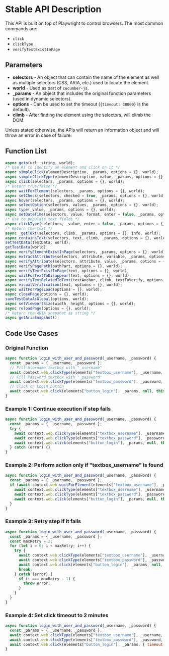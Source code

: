# Stable API Description

This API is built on top of Playwright to control browsers. The most common commands are:

- `click`
- `clickType`
- `verifyTextExistInPage`

## Parameters

- **selectors** - An object that can contain the name of the element as well as multiple selectors (CSS, ARIA, etc.) used to locate the element.
- **world** - Used as part of `cucumber-js`.
- **\_params** - An object that includes the original function parameters (used in dynamic selectors).
- **options** - Can be used to set the timeout (`{timeout: 30000}` is the default).
- **climb** - After finding the element using the selectors, will climb the DOM.

Unless stated otherwise, the APIs will return an information object and will throw an error in case of failure.

## Function List

```javascript
async goto(url: string, world);
/* Use AI to identify an element and click on it */
async simpleClick(elementDescription, _params, options = {}, world);
async simpleClickType(elementDescription, value, _params, options = {}, world);
async click(selectors, _params, options = {}, world);
/* Return true/false */
async waitForElement(selectors, _params, options = {}, world);
async setCheck(selectors, checked = true, _params, options = {}, world);
async hover(selectors, _params, options = {}, world);
async selectOption(selectors, values, _params, options = {}, world);
async type(_value, _params, options = {}, world);
async setDateTime(selectors, value, format, enter = false, _params, options = {}, world);
/* Use to populate text fields */
async clickType(selectors, _value, enter = false, _params, options = {}, world);
/* Return the text */
async _getText(selectors, climb, _params, options = {}, info, world);
async containsText(selectors, text, climb, _params, options = {}, world);
setTestData(testData, world);
getTestData(world);
async verifyElementExistInPage(selectors, _params, options = {}, world);
async extractAttribute(selectors, attribute, variable, _params, options = {}, world);
async verifyAttribute(selectors, attribute, value, _params, options = {}, world);
async verifyPagePath(pathPart, options = {}, world);
async verifyTextExistInPage(text, options = {}, world);
async waitForTextToDisappear(text, options = {}, world);
async verifyTextRelatedToText(textAnchor, climb, textToVerify, options = {}, world);
async visualVerification(text, options = {}, world);
async waitForPageLoad(options = {}, world);
async closePage(options = {}, world);
saveTestDataAsGlobal(options, world);
async setViewportSize(width, height, options = {}, world);
async reloadPage(options = {}, world);
/* Return the ARIA snapshot as string */
async getAriaSnapshot();
```

## Code Use Cases

### Original Function

```javascript
async function login_with_user_and_password(_username, _password) {
  const _params = { _username, _password };
  // Fill Username textbox with "_username"
  await context.web.clickType(elements["textbox_username"], _username, false, _params, null, this);
  // Fill Password textbox with "_password"
  await context.web.clickType(elements["textbox_password"], _password, false, _params, null, this);
  // Click on Login button
  await context.web.click(elements["button_login"], _params, null, this);
}
```

### Example 1: Continue execution if step fails

```javascript
async function login_with_user_and_password(_username, _password) {
  const _params = { _username, _password };
  try {
    await context.web.clickType(elements["textbox_username"], _username, false, _params, null, this);
    await context.web.clickType(elements["textbox_password"], _password, false, _params, null, this);
    await context.web.click(elements["button_login"], _params, null, this);
  } catch (error) {}
}
```

### Example 2: Perform action only if "textbox_username" is found

```javascript
async function login_with_user_and_password(_username, _password) {
  const _params = { _username, _password };
  if (await context.web.waitForElement(elements["textbox_username"], _params, { timeout: 4000 }, this)) {
    await context.web.clickType(elements["textbox_username"], _username, false, _params, null, this);
    await context.web.clickType(elements["textbox_password"], _password, false, _params, null, this);
    await context.web.click(elements["button_login"], _params, null, this);
  }
}
```

### Example 3: Retry step if it fails

```javascript
async function login_with_user_and_password(_username, _password) {
  const _params = { _username, _password };
  const maxRetry = 2;
  for (let i = 0; i < maxRetry; i++) {
    try {
      await context.web.clickType(elements["textbox_username"], _username, false, _params, null, this);
      await context.web.clickType(elements["textbox_password"], _password, false, _params, null, this);
      await context.web.click(elements["button_login"], _params, null, this);
      break;
    } catch (error) {
      if (i === maxRetry - 1) {
        throw error;
      }
    }
  }
}
```

### Example 4: Set click timeout to 2 minutes

```javascript
async function login_with_user_and_password(_username, _password) {
  const _params = { _username, _password };
  await context.web.clickType(elements["textbox_username"], _username, false, _params, { timeout: 120000 }, this);
  await context.web.clickType(elements["textbox_password"], _password, false, _params, { timeout: 120000 }, this);
  await context.web.click(elements["button_login"], _params, { timeout: 120000 }, this);
}
```
